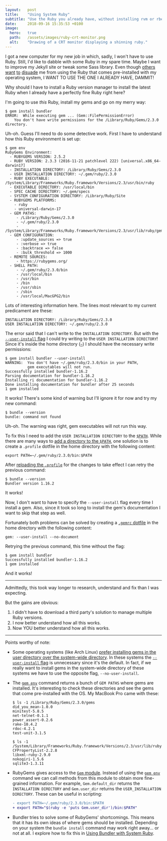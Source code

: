 ```yaml
---
layout:   post
title:    "Using System Ruby"
subtitle: "Use the Ruby you already have, without installing rvm or rbenv."
date:     2018-09-16 15:35:53 +0100
image:
  hero:   true
  path:   /assets/images/ruby-crt-monitor.png
  alt:    "Drawing of a CRT monitor displaying a shinning ruby."
---
```

I got a new computer for my new job in which, sadly, I won't have to use Ruby.
Still, I'd like to dabble with some Ruby in my spare time. Maybe I want to improve my Jekyll site or tweak some Sass library.
Even though [others][others] [want][want] [to][to] [disuade][disuade] me from using the Ruby that comes pre-installed with my operating system, I WANT TO USE THE ONE I ALREADY HAVE, DAMMIT!

[others]: https://thoughtbot.com/blog/psa-do-not-use-system-ruby
[want]: https://medium.com/@jules2689/homebrew-ruby-and-gems-78d6c26b89e
[to]: https://cbednarski.com/articles/installing-ruby/
[disuade]: https://chrisherring.co/posts/why-you-shouldn-t-use-the-system-ruby

Why should I have to install a Ruby version manager to install the latest Ruby when I already have a perfectly fine Ruby right here?

I'm going to use _this_ Ruby, install my gems and go on my merry way:
```terminal
$ gem install bundler
ERROR:  While executing gem ... (Gem::FilePermissionError)
    You don't have write permissions for the /Library/Ruby/Gems/2.3.0 directory.
```
Uh-oh. Guess I'll need to do some detective work. First I have to understand how this Ruby environment is set up:
```terminal
$ gem env
RubyGems Environment:
  - RUBYGEMS VERSION: 2.5.2
  - RUBY VERSION: 2.3.3 (2016-11-21 patchlevel 222) [universal.x86_64-darwin17]
  - INSTALLATION DIRECTORY: /Library/Ruby/Gems/2.3.0
  - USER INSTALLATION DIRECTORY: ~/.gem/ruby/2.3.0
  - RUBY EXECUTABLE: /System/Library/Frameworks/Ruby.framework/Versions/2.3/usr/bin/ruby
  - EXECUTABLE DIRECTORY: /usr/local/bin
  - SPEC CACHE DIRECTORY: ~/.gem/specs
  - SYSTEM CONFIGURATION DIRECTORY: /Library/Ruby/Site
  - RUBYGEMS PLATFORMS:
    - ruby
    - universal-darwin-17
  - GEM PATHS:
     - /Library/Ruby/Gems/2.3.0
     - ~/.gem/ruby/2.3.0
     - /System/Library/Frameworks/Ruby.framework/Versions/2.3/usr/lib/ruby/gems/2.3.0
  - GEM CONFIGURATION:
     - :update_sources => true
     - :verbose => true
     - :backtrace => false
     - :bulk_threshold => 1000
  - REMOTE SOURCES:
     - https://rubygems.org/
  - SHELL PATH:
     - ~/.gem/ruby/2.3.0/bin
     - /usr/local/bin
     - /usr/bin
     - /bin
     - /usr/sbin
     - /sbin
     - /usr/local/MacGPG2/bin
```
Lots of interesting information here. The lines most relevant to my current predicament are these:
```
INSTALLATION DIRECTORY: /Library/Ruby/Gems/2.3.0
USER INSTALLATION DIRECTORY: ~/.gem/ruby/2.3.0
```
The error said that I can't write to the `INSTALLATION DIRECTORY`. But with the [`--user-install` flag] I could try writing to the `USER INSTALLATION DIRECTORY`! Since it's inside the home directory ([`~`]) I should have the necessary write permissions:
```terminal
$ gem install bundler --user-install
WARNING:  You don't have ~/.gem/ruby/2.3.0/bin in your PATH,
          gem executables will not run.
Successfully installed bundler-1.16.2
Parsing documentation for bundler-1.16.2
Installing ri documentation for bundler-1.16.2
Done installing documentation for bundler after 25 seconds
1 gem installed
```
It works! There's some kind of warning but I'll ignore it for now and try my new command:
```terminal
$ bundle --version
bundle: command not found
```
Uh-oh. The warning was right, gem executables will not run this way.

To fix this I need to add the `USER INSTALLATION DIRECTORY` to the [`$PATH`]. While there are many ways to [add a directory to the `$PATH`], one solution is to create a `.profile` dotfile in the home directory with the following content:
```
export PATH=~/.gem/ruby/2.3.0/bin:$PATH
```
After [reloading the `.profile`] for the changes to take effect I can retry the previous command:
```terminal
$ bundle --version
Bundler version 1.16.2
```
It works!

Now, I don't want to have to specify the `--user-install` flag every time I install a gem.
Also, since it took so long to install the gem's documentation I want to skip that step as well.

Fortunately both problems can be solved by creating a [`.gemrc` dotfile] in the home directory with the following content:
```
gem: --user-install --no-document
```
Retrying the previous command, this time without the flag:
```terminal
$ gem install bundler
Successfully installed bundler-1.16.2
1 gem installed
```
And it works!

[`--user-install` flag]: https://guides.rubygems.org/command-reference/#gem-install
[`~`]: https://unix.stackexchange.com/questions/34196/why-was-chosen-to-represent-the-home-directory/34198#34198
[`$PATH`]: https://alistapart.com/article/the-path-to-enlightenment/
[add a directory to the `$PATH`]: https://guides.rubygems.org/faqs/#user-install
[reloading the `.profile`]: https://askubuntu.com/questions/59126/reload-bashs-profile-without-logging-out-and-back-in-again/59127#59127
[`.gemrc` dotfile]: https://guides.rubygems.org/command-reference/#gem-environment

---

Admittedly, this took way longer to research, understand and fix than I was expecting.

But the gains are obvious:

1. I didn't have to download a third party's solution to manage multiple Ruby versions.
2. I now better understand how all this works.
3. Now YOU better understand how all this works.

---

Points worthy of note:

* Some operating systems (like Arch Linux) [prefer installing gems in the user directory over the system-wide directory]. In these systems the [`--user-install` flag] is unnecessary since it's the default. In fact, if we really want to install gems in the system-wide directory of these systems we have to use the opposite flag, `--no-user-install`.

* The [`gem env`] command returns a bunch of `GEM PATHS` where gems are installed. It's interesting to check these directories and see the gems that come pre-installed with the OS. My MacBook Pro came with these:

  ```terminal
  $ ls -1 /Library/Ruby/Gems/2.3.0/gems
  did_you_mean-1.0.0
  minitest-5.8.5
  net-telnet-0.1.1
  power_assert-0.2.6
  rake-10.4.2
  rdoc-4.2.1
  test-unit-3.1.5

  $ ls -1 /System/Library/Frameworks/Ruby.framework/Versions/2.3/usr/lib/ruby/gems/2.3.0/gems
  CFPropertyList-2.2.8
  libxml-ruby-2.9.0
  nokogiri-1.5.6
  sqlite3-1.3.11
  ```

* RubyGems gives access to the [`Gem` module]. Instead of using the [`gem env`] command we can call methods from this module to obtain more fine-grained information. For example, `Gem.default_dir` returns the `INSTALLATION DIRECTORY` and `Gem.user_dir` returns the `USER_INSTALLATION DIRECTORY`. These can be useful in scripting:

  ```diff
  - export PATH=~/.gem/ruby/2.3.0/bin:$PATH
  + export PATH="$(ruby -e 'puts Gem.user_dir')/bin:$PATH"
  ```

* Bundler tries to solve some of RubyGems' shortcomings. This means that it has its own ideas of where gems should be installed. Depending on your system the `bundle install` command may work right away... or not at all. I explore how to fix this in [Using Bundler with System Ruby].

[prefer installing gems in the user directory over the system-wide directory]: https://wiki.archlinux.org/index.php/ruby#Installing_gems_per-user_or_system-wide
[`gem env`]: https://guides.rubygems.org/command-reference/#gem-environment
[`Gem` module]: https://www.rubydoc.info/github/rubygems/rubygems/Gem
[Using Bundler with System Ruby]: 2019-12-15-using-bundler-with-system-ruby.md
